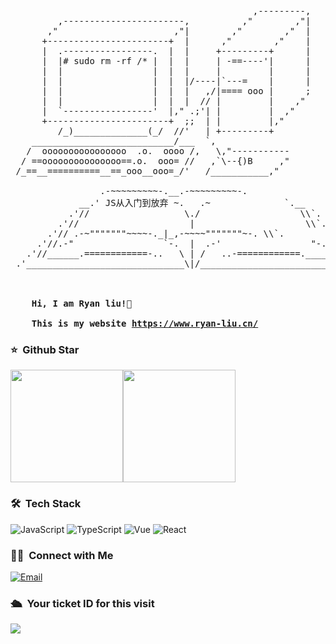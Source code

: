 <pre>
                                              ,---------,
         ,-----------------------,          ,"        ,"|
       ,"                      ,"|        ,"        ,"  |
      +-----------------------+  |      ,"        ,"    |
      |  .-----------------.  |  |     +---------+      |
      |  |# sudo rm -rf /* |  |  |     | -==----'|      |
      |  |                 |  |  |     |         |      |
      |  |                 |  |  |/----|`---=    |      |
      |  |                 |  |  |   ,/|==== ooo |      ;
      |  |                 |  |  |  // |         |    ,"
      |  `-----------------'  |," .;'| |         |  ,"
      +-----------------------+  ;;  | |         |,"
         /_)______________(_/  //'   | +---------+
    ___________________________/___  `,
   /  oooooooooooooooo  .o.  oooo /,   \,"-----------
  / ==ooooooooooooooo==.o.  ooo= //   ,`\--{)B     ,"
 /_==__==========__==_ooo__ooo=_/'   /___________,"

                 .-~~~~~~~~~-.__.-~~~~~~~~~-.
             __.' JS从入门到放弃 ~.   .~              `.__
           .'//                  \./                   \\`.
         .'//                     |                     \\`.
       .'// .-~"""""""~~~~-._|_,-~~~~"""""""~-. \\`.
     .'//.-"                 `-.  |  .-'                 "-.\\`.
   .'//______.============-..   \ | /   ..-============.______\\`.
 .'______________________________\|/______________________________`.

                       <!-- _oo0oo_
                      o8888888o
                      88" . "88
                      (| -_- |)
                      0\  =  /0
                    ___/`---'\___
                  .' \\|     |// '.
                 / \\|||  :  |||// \
                / _||||| -:- |||||- \
               |   | \\\  -  /// |   |
               | \_|  ''\---/''  |_/ |
               \  .-\__  '-'  ___/-. /
             ___'. .'  /--.--\  `. .'___
          ."" '<  `.___\_<|>_/___.' >' "".
         | | :  `- \`.;`\ _ /`;.`/ - ` : | |
         \  \ `_.   \_ __\ /__ _/   .-` /  /
     =====`-.____`.___ \_____/___.-`___.-'=====
                       `=---='

     ~~~~~~~~~~~~~~~~~~~~~~~~~~~~~~~~~~~~~~~~~~~

               佛祖保佑         永无BUG -->

    <strong>Hi, I am Ryan liu!👋 </strong>

    <strong>This is my website <a href="https://www.ryan-liu.cn/">https://www.ryan-liu.cn/</a></strong>
</pre>

### ⭐️ &nbsp;Github Star

<img align="" height="180px" src="https://github-readme-stats.vercel.app/api?username=LuckyRyan-web&show_icons=true" /><img align="" height="180px" src="https://github-readme-stats.vercel.app/api/top-langs/?username=LuckyRyan-web&layout=compact" />

<!-- [![](https://activity-graph.herokuapp.com/graph?username=LuckyRyan-web&theme=dracula)](https://github.com/ashutosh00710/github-readme-activity-graph) -->

### 🛠 &nbsp;Tech Stack

![JavaScript](https://img.shields.io/badge/JS-javascript-yellow)
![TypeScript](https://img.shields.io/badge/TS-typeScript-blue)
![Vue](https://img.shields.io/badge/-Vue-333333?style=flat&logo=vue.js)
![React](https://shields.io/badge/react-black?logo=react&style=for-the-badge%22)

### 🤝🏻 &nbsp;Connect with Me

<a href="mailto:373005226@qq.com"><img alt="Email" src="https://img.shields.io/badge/Email-373005226@qq.com-blue?style=flat-square&logo=gmail"></a>

### 🛳 &nbsp;Your ticket ID for this visit

<img src="https://profile-counter.glitch.me/LuckyRyan-web/count.svg" />
